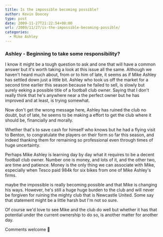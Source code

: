 ```yaml
---
title: Is the impossible becoming possible?
author: Kevin Doocey
type: post
date: 2009-11-27T21:22:54+00:00
url: /2009/11/27/is-the-impossible-becoming-possible/
categories:
  - Mike Ashley
---
```


### Ashley - Beginning to take some responsibility?

I know it might be a tough question to ask and one that will have a common answer but it's worth taking a look at this issue all the same. Although we haven't heard much about, from or to him of late, it seems as if Mike Ashley has settled down just a little bit. Ashley who took us off the market for a second time earlier this season because he failed to sell, is slowly but surely  eeking a possible title of a football club owner. Saying that I don't really think that he's anywhere near a the perfect owner but he has improved and at least, is trying somewhat.

Now don't get the wrong message here, Ashley has ruined the club no doubt, but of late, he seems to be making a effort to get the club where it should be, financially and morally.

Whether that's to save cash for himself who knows but he had a flying visit to Benton, to congratulate the players on their form so far this season, and indeed thanking them for remaining so professional even through times of huge uncertainty.

Perhaps Mike Ashley is learning day by day what it requires to be a decent football club owner. Number one is money, and lots of it, and the other two, are time and patience. Money is the only thing we can associate with Mike, especially when Tesco paid 984k for six bikes from one of Mike Ashley's firms.

maybe the impossible is really becoming possible and that Mike is changing his ways. However, he's still a huge huge burden to the club and will never be forgiven for ruining the mighty club that is Newcastle United. Some say that statement might be a little harsh but I'm not so sure.

Of course we'd love to see Mike and the club do well but whether it has that potential under the current ownership to do so, is another matter for another day.

Comments welcome 🙂
